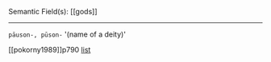 Semantic Field(s):
[[gods]]

---

`pāuson-, pūson-`
'(name of a deity)'

[[pokorny1989]]p790
[list](https://lrc.la.utexas.edu/lex/master#P3678)